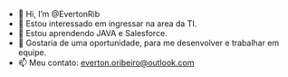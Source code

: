 - 👋 Hi, I’m @EvertonRib
- 👀 Estou interessado em ingressar na area da TI.
- 🌱 Estou aprendendo JAVA e Salesforce.
- 💞️ Gostaria de uma oportunidade, para me desenvolver e trabalhar em equipe.
- 📫 Meu contato: everton.oribeiro@outlook.com

<!---
EvertonRib/EvertonRib is a ✨ special ✨ repository because its `README.md` (this file) appears on your GitHub profile.
You can click the Preview link to take a look at your changes.
--->
